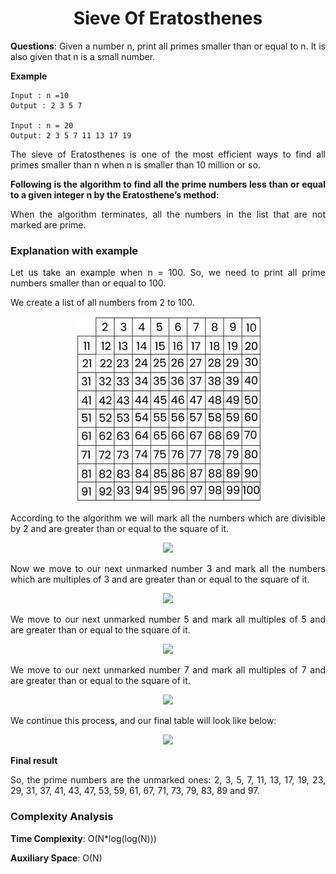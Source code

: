 <div align="justify">

# <div align="center">Sieve Of Eratosthenes</div>

__Questions__: Given a number n, print all primes smaller than or equal to n. It is also given that n is a small number.

__Example__

```
Input : n =10
Output : 2 3 5 7 

Input : n = 20 
Output: 2 3 5 7 11 13 17 19
```

The sieve of Eratosthenes is one of the most efficient ways to find all primes smaller than n when n is smaller than 10 million or so.

__Following is the algorithm to find all the prime numbers less than or equal to a given integer n by the Eratosthene’s method:__

When the algorithm terminates, all the numbers in the list that are not marked are prime.

### Explanation with example

Let us take an example when n = 100. So, we need to print all prime numbers smaller than or equal to 100. 

We create a list of all numbers from 2 to 100.

<div align="center">
<img src="https://github.com/NhanPhamThanh-IT/Number-Theory-In-Competitive-Programming/blob/main/SieveOfEratosthenes/Image/1.jpg">
</div>

According to the algorithm we will mark all the numbers which are divisible by 2 and are greater than or equal to the square of it.

<div align="center">
<img src="https://media.geeksforgeeks.org/wp-content/uploads/20240105120117/Sieve-of-Eratosthenes-1-768.jpg">
</div>

Now we move to our next unmarked number 3 and mark all the numbers which are multiples of 3 and are greater than or equal to the square of it.

<div align="center">
<img src="https://media.geeksforgeeks.org/wp-content/uploads/20240105120117/Sieve-of-Eratosthenes-1-768.jpg">
</div>

We move to our next unmarked number 5 and mark all multiples of 5 and are greater than or equal to the square of it.

<div align="center">
<img src="https://media.geeksforgeeks.org/wp-content/uploads/20240105120117/Sieve-of-Eratosthenes-1-768.jpg">
</div>

We move to our next unmarked number 7 and mark all multiples of 7 and are greater than or equal to the square of it. 

<div align="center">
<img src="https://media.geeksforgeeks.org/wp-content/uploads/20240105120117/Sieve-of-Eratosthenes-1-768.jpg">
</div>

We continue this process, and our final table will look like below:

<div align="center">
<img src="https://media.geeksforgeeks.org/wp-content/uploads/20240105120117/Sieve-of-Eratosthenes-1-768.jpg">
</div>

__Final result__

So, the prime numbers are the unmarked ones: 2, 3, 5, 7, 11, 13, 17, 19, 23, 29, 31, 37, 41, 43, 47, 53, 59, 61, 67, 71, 73, 79, 83, 89 and 97.

### Complexity Analysis

__Time Complexity__: O(N*log(log(N)))

__Auxiliary Space__: O(N)

</div>
